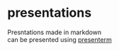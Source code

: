 # presentations
Presntations made in markdown  
can be presented using [presenterm](https://github.com/mfontanini/presenterm)

